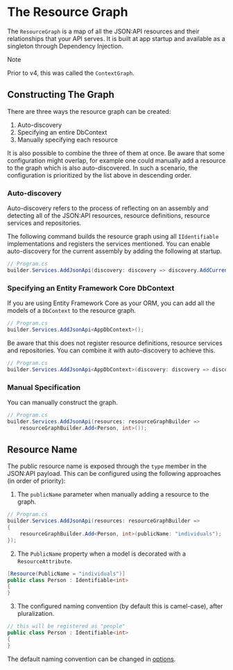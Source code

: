 # The Resource Graph

The `ResourceGraph` is a map of all the JSON:API resources and their relationships that your API serves.
It is built at app startup and available as a singleton through Dependency Injection.

> [!NOTE]
> Prior to v4, this was called the `ContextGraph`.

## Constructing The Graph

There are three ways the resource graph can be created:

1. Auto-discovery
2. Specifying an entire DbContext
3. Manually specifying each resource

It is also possible to combine the three of them at once. Be aware that some configuration might overlap, 
for example one could manually add a resource to the graph which is also auto-discovered. In such a scenario, the configuration
is prioritized by the list above in descending order.

### Auto-discovery

Auto-discovery refers to the process of reflecting on an assembly and
detecting all of the JSON:API resources, resource definitions, resource services and repositories.

The following command builds the resource graph using all `IIdentifiable` implementations and registers the services mentioned.
You can enable auto-discovery for the current assembly by adding the following at startup.

```c#
// Program.cs
builder.Services.AddJsonApi(discovery: discovery => discovery.AddCurrentAssembly());
```

### Specifying an Entity Framework Core DbContext

If you are using Entity Framework Core as your ORM, you can add all the models of a `DbContext` to the resource graph.

```c#
// Program.cs
builder.Services.AddJsonApi<AppDbContext>();
```

Be aware that this does not register resource definitions, resource services and repositories. You can combine it with auto-discovery to achieve this.

```c#
// Program.cs
builder.Services.AddJsonApi<AppDbContext>(discovery: discovery => discovery.AddCurrentAssembly());
```

### Manual Specification

You can manually construct the graph.

```c#
// Program.cs
builder.Services.AddJsonApi(resources: resourceGraphBuilder =>
    resourceGraphBuilder.Add<Person, int>());
```

## Resource Name

The public resource name is exposed through the `type` member in the JSON:API payload. This can be configured using the following approaches (in order of priority):

1. The `publicName` parameter when manually adding a resource to the graph.
```c#
// Program.cs
builder.Services.AddJsonApi(resources: resourceGraphBuilder =>
{
    resourceGraphBuilder.Add<Person, int>(publicName: "individuals");
});
```

2. The `PublicName` property when a model is decorated with a `ResourceAttribute`.
```c#
[Resource(PublicName = "individuals")]
public class Person : Identifiable<int>
{
}
```

3. The configured naming convention (by default this is camel-case), after pluralization.
```c#
// this will be registered as "people"
public class Person : Identifiable<int>
{
}
```

The default naming convention can be changed in [options](~/usage/options.md#customize-serializer-options).
